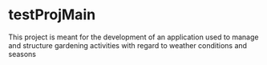# testProjMain

This project is meant for the development of an application used to manage and structure gardening activities with regard to weather conditions and seasons
